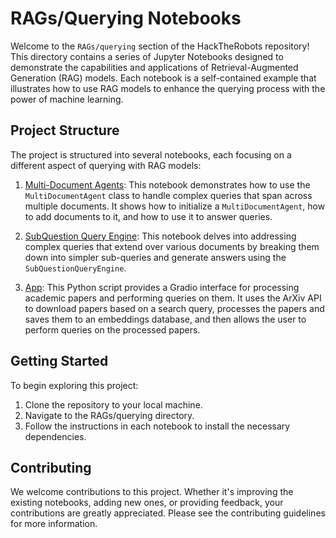 
# RAGs/Querying Notebooks

Welcome to the `RAGs/querying` section of the HackTheRobots repository! This directory contains a series of Jupyter Notebooks designed to demonstrate the capabilities and applications of Retrieval-Augmented Generation (RAG) models. Each notebook is a self-contained example that illustrates how to use RAG models to enhance the querying process with the power of machine learning.

## Project Structure

The project is structured into several notebooks, each focusing on a different aspect of querying with RAG models:

1. [Multi-Document Agents](Multi_Document_Agents.ipynb): This notebook demonstrates how to use the `MultiDocumentAgent` class to handle complex queries that span across multiple documents. It shows how to initialize a `MultiDocumentAgent`, how to add documents to it, and how to use it to answer queries.

2. [SubQuestion Query Engine](SubQuestion_Query_Engine.ipynb): This notebook delves into addressing complex queries that extend over various documents by breaking them down into simpler sub-queries and generate answers using the `SubQuestionQueryEngine`.

3. [App](app.py): This Python script provides a Gradio interface for processing academic papers and performing queries on them. It uses the ArXiv API to download papers based on a search query, processes the papers and saves them to an embeddings database, and then allows the user to perform queries on the processed papers.

## Getting Started

To begin exploring this project:

1. Clone the repository to your local machine.
2. Navigate to the RAGs/querying directory.
3. Follow the instructions in each notebook to install the necessary dependencies.

## Contributing

We welcome contributions to this project. Whether it's improving the existing notebooks, adding new ones, or providing feedback, your contributions are greatly appreciated. Please see the contributing guidelines for more information.